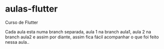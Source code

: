 # aulas-flutter
Curso de Flutter 

Cada aula esta numa branch separada, aula 1 na branch aula1, aula 2 na branch aula2 e assim por diante, assim fica fácil acompanhar o que foi feito nessa aula..
